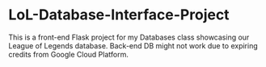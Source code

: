 # LoL-Database-Interface-Project

This is a front-end Flask project for my Databases class showcasing our League of Legends database. 
Back-end DB might not work due to expiring credits from Google Cloud Platform.  
